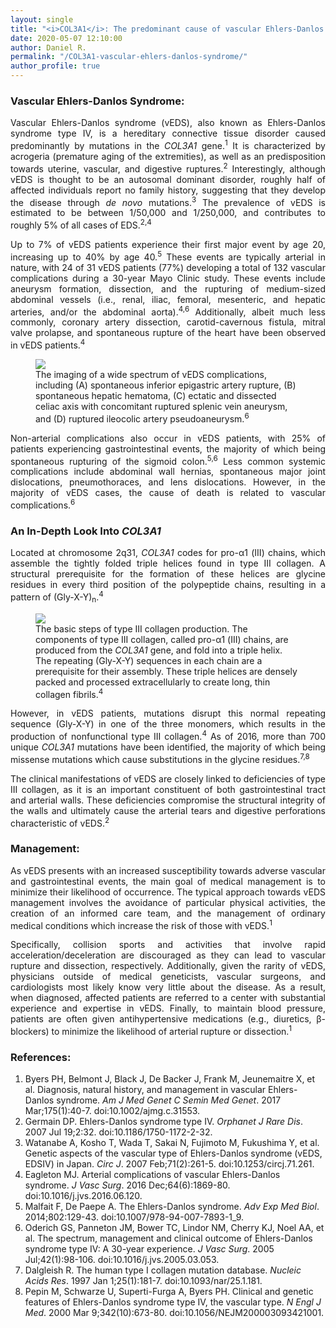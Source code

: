 ```yaml
---
layout: single
title: "<i>COL3A1</i>: The predominant cause of vascular Ehlers-Danlos syndrome"
date: 2020-05-07 12:10:00
author: Daniel R.
permalink: "/COL3A1-vascular-ehlers-danlos-syndrome/"
author_profile: true
---
```

### Vascular Ehlers-Danlos Syndrome:

<div style="text-align: justify"><p>Vascular Ehlers-Danlos syndrome (vEDS), also known as Ehlers-Danlos syndrome type IV, is a hereditary connective tissue disorder caused predominantly by mutations in the <i>COL3A1</i> gene.<sup>1</sup> It is characterized by acrogeria (premature aging of the extremities), as well as an predisposition towards uterine, vascular, and digestive ruptures.<sup>2</sup> Interestingly, although vEDS is thought to be an autosomal dominant disorder, roughly half of affected individuals report no family history, suggesting that they develop the disease through <i>de novo</i> mutations.<sup>3</sup> The prevalence of vEDS is estimated to be between 1/50,000 and 1/250,000, and contributes to roughly 5% of all cases of EDS.<sup>2,4</sup></p>

<p>Up to 7% of vEDS patients experience their first major event by age 20, increasing up to 40% by age 40.<sup>5</sup> These events are typically arterial in nature, with 24 of 31 vEDS patients (77%) developing a total of 132 vascular complications during a 30-year Mayo Clinic study. These events include aneurysm formation, dissection, and the rupturing of medium-sized abdominal vessels (i.e., renal, iliac, femoral, mesenteric, and hepatic arteries, and/or the abdominal aorta).<sup>4,6</sup> Additionally, albeit much less commonly, coronary artery dissection, carotid-cavernous fistula, mitral valve prolapse, and spontaneous rupture of the heart have been observed in vEDS patients.<sup>4</sup></p></div>

<figure>
  <img src="https://marlin-prod.literatumonline.com/cms/attachment/4c4e196f-17db-4758-a6b1-dc88fab3333b/gr2_lrg.jpg">
    <figcaption>The imaging of a wide spectrum of vEDS complications, including (A) spontaneous inferior epigastric artery rupture, (B) spontaneous hepatic hematoma, (C) ectatic and dissected celiac axis with concomitant ruptured splenic vein aneurysm, and (D) ruptured ileocolic artery pseudoaneurysm.<sup>6</sup></figcaption>
</figure>

<div style="text-align: justify"><p>Non-arterial complications also occur in vEDS patients, with 25% of patients experiencing gastrointestinal events, the majority of which being spontaneous rupturing of the sigmoid colon.<sup>5,6</sup> Less common systemic complications include abdominal wall hernias, spontaneous major joint dislocations, pneumothoraces, and lens dislocations. However, in the majority of vEDS cases, the cause of death is related to vascular complications.<sup>6</sup></p></div>

### An In-Depth Look Into <i>COL3A1</i>

<div style="text-align: justify"><p>Located at chromosome 2q31, <i>COL3A1</i> codes for pro-α1 (III) chains, which assemble the tightly folded triple helices found in type III collagen. A structural prerequisite for the formation of these helices are glycine residues in every third position of the polypeptide chains, resulting in a pattern of (Gly-X-Y)<sub>n</sub>.<sup>4</sup></p></div>

<figure>
  <img src="https://marlin-prod.literatumonline.com/cms/attachment/72c04395-3e1c-4ac2-b717-57d100ff730a/gr1_lrg.jpg">
    <figcaption>The basic steps of type III collagen production. The components of type III collagen, called pro-α1 (III) chains, are produced from the <i>COL3A1</i> gene, and fold into a triple helix. The repeating (Gly-X-Y) sequences in each chain are a prerequisite for their assembly. These triple helices are densely packed and processed extracellularly to create long, thin collagen fibrils.<sup>4</sup></figcaption>
</figure>

<div style="text-align: justify"><p>However, in vEDS patients, mutations disrupt this normal repeating sequence (Gly-X-Y) in one of the three monomers, which results in the production of nonfunctional type III collagen.<sup>4</sup> As of 2016, more than 700 unique <i>COL3A1</i> mutations have been identified, the majority of which being missense mutations which cause substitutions in the glycine residues.<sup>7,8</sup></p>

<p>The clinical manifestations of vEDS are closely linked to deficiencies of type III collagen, as it is an important constituent of both gastrointestinal tract and arterial walls. These deficiencies compromise the structural integrity of the walls and ultimately cause the arterial tears and digestive perforations characteristic of vEDS.<sup>2</sup></p></div>

### Management:

<div style="text-align: justify"><p>As vEDS presents with an increased susceptibility towards adverse vascular and gastrointestinal events, the main goal of medical management is to minimize their likelihood of occurrence. The typical approach towards vEDS management involves the avoidance of particular physical activities, the creation of an informed care team, and the management of ordinary medical conditions which increase the risk of those with vEDS.<sup>1</sup></p>

<p>Specifically, collision sports and activities that involve rapid acceleration/deceleration are discouraged as they can lead to vascular rupture and dissection, respectively. Additionally, given the rarity of vEDS, physicians outside of medical geneticists, vascular surgeons, and cardiologists most likely know very little about the disease. As a result, when diagnosed, affected patients are referred to a center with substantial experience and expertise in vEDS. Finally, to maintain blood pressure, patients are often given antihypertensive medications (e.g., diuretics, β-blockers) to minimize the likelihood of arterial rupture or dissection.<sup>1</sup></p></div>

### References:
1. Byers PH, Belmont J, Black J, De Backer J, Frank M, Jeunemaitre X, et al. Diagnosis, natural history, and management in vascular Ehlers-Danlos syndrome. _Am J Med Genet C Semin Med Genet_. 2017 Mar;175(1):40-7. doi:10.1002/ajmg.c.31553.
2. Germain DP. Ehlers-Danlos syndrome type IV. _Orphanet J Rare Dis_. 2007 Jul 19;2:32. doi:10.1186/1750-1172-2-32.
3. Watanabe A, Kosho T, Wada T, Sakai N, Fujimoto M, Fukushima Y, et al. Genetic aspects of the vascular type of Ehlers-Danlos syndrome (vEDS, EDSIV) in Japan. _Circ J_. 2007 Feb;71(2):261-5. doi:10.1253/circj.71.261.
4. Eagleton MJ. Arterial complications of vascular Ehlers-Danlos syndrome. _J Vasc Surg_. 2016 Dec;64(6):1869-80. doi:10.1016/j.jvs.2016.06.120.
5. Malfait F, De Paepe A. The Ehlers-Danlos syndrome. _Adv Exp Med Biol_. 2014;802:129-43. doi:10.1007/978-94-007-7893-1_9.
6. Oderich GS, Panneton JM, Bower TC, Lindor NM, Cherry KJ, Noel AA, et al. The spectrum, management and clinical outcome of Ehlers-Danlos syndrome type IV: A 30-year experience. _J Vasc Surg_. 2005 Jul;42(1):98-106. doi:10.1016/j.jvs.2005.03.053.
7. Dalgleish R. The human type I collagen mutation database. _Nucleic Acids Res_. 1997 Jan 1;25(1):181-7. doi:10.1093/nar/25.1.181.
8. Pepin M, Schwarze U, Superti-Furga A, Byers PH. Clinical and genetic features of Ehlers-Danlos syndrome type IV, the vascular type. _N Engl J Med_. 2000 Mar 9;342(10):673-80. doi:10.1056/NEJM200003093421001.

